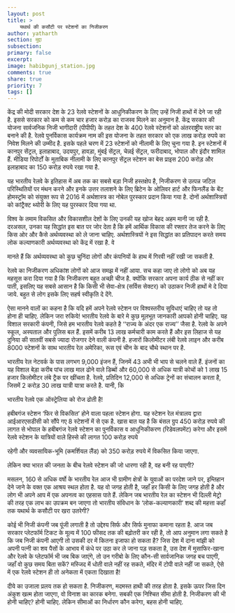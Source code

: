 ```yaml
---
layout: post
title: >
    यथार्थ की कसौटी पर स्टेशनों का निजीकरण
author: yatharth
section: मुद्दा
subsection:
primary: false
excerpt:
image: habibgunj_station.jpg
comments: true
share: true
priority: 7
tags: []
---
```


केंद्र की मोदी सरकार देश के 23 रेलवे स्टेशनों के आधुनिकीकरण के लिए उन्हें निजी हाथों में देने जा रही है. इससे सरकार को कम से कम चार हजार करोड़ का राजस्व मिलने का अनुमान है. केंद्र सरकार की योजना सार्वजनिक निजी भागीदारी (पीपीपी) के तहत देश के 400 रेलवे स्टेशनों को अंतरराष्ट्रीय स्तर का बनाने की है. रेलवे पुनर्विकास कार्यक्रम नाम की इस योजना के तहत सरकार को एक लाख करोड़ रुपये का निवेश मिलने की उम्मीद है. इसके पहले चरण में 23 स्टेशनों को नीलामी के लिए चुना गया है. इन स्टेशनों में कानपुर सेंट्रल, इलाहाबाद, उदयपुर, हावड़ा, मुंबई सेंट्रल, चेन्नई सेंट्रल, फरीदाबाद, भोपाल और इंदौर शामिल हैं. मीडिया रिपोर्टों के मुताबिक नीलामी के लिए कानपुर सेंट्रल स्टेशन का बेस प्राइस 200 करोड़ और इलाहाबाद का 150 करोड़ रुपये रखा गया है.

यह भारतीय रेलवे के इतिहास में अब तक का सबसे बड़ा निजी हस्तक्षेप है, निजीकरण से उत्पन्न जटिल परिस्थितियों पर मंथन करने और इनके उत्तर तलाशने के लिए ब्रिटेन के ओलिवर हार्ट और फिनलैंड के बेंट होमस्ट्रॉम को संयुक्त रूप से 2016 में अर्थशास्त्र का नोबेल पुरस्कार प्रदान किया गया है. दोनों अर्थशास्त्रियों को कांट्रैक्ट थ्योरी के लिए यह पुरस्कार दिया गया था.

विश्व के तमाम विकसित और विकासशील देशों के लिए उनकी यह खोज बेहद अहम मानी जा रही है. दरअसल, उनका यह सिद्धांत इस बात पर जोर देता है कि हमें आर्थिक विकास की रफ्तार तेज करने के लिए किस ओर और कैसे अर्थव्यवस्था को ले जाना चाहिए. अर्थशास्त्रियों ने इस सिद्धांत का प्रतिपादन करते समय लोक कल्याणकारी अर्थव्यवस्था को केंद्र में रखा है. वे

मानते हैं कि अर्थव्यवस्था को कुछ चुनिंदा लोगों और कंपनियों के हाथ में गिरवी नहीं रखी जा सकती है.

रेलवे का निजीकरण अधिकांश लोगों को आज समझ में नहीं आया. सच कहा जाए तो लोगो को अब यह महसूस करा दिया गया है कि निजीकरण बहुत अच्छी चीज है. क्योंकि सरकार अपना कार्य ठीक से नहीं कर पाती, इसलिए यह सबसे आसान है कि किसी भी सेवा-क्षेत्र (सर्विस सेक्टर) को उठाकर निजी हाथों मे दे दिया जाये. बहुत से लोग इसके लिए सहर्ष स्वीकृति दे देंगे.

ऐसा मानने वालों का कहना है कि यदि हमें अपने रेलवे स्टेशन पर विश्वस्तरीय सुविधाएं चाहिए तो यह तो होना ही चाहिए. लेकिन जरा रुकिये! भारतीय रेलवे के बारे मे कुछ मूलभूत जानकारी आपको होनी चाहिए. यह विशाल सरकारी कंपनी, जिसे हम भारतीय रेलवे कहते है ‘‘राज्य के अंदर एक राज्य’’ जैसा है. रेलवे के अपने स्कूल, अस्पताल और पुलिस बल हैं. इसमें करीब 13 लाख कर्मचारी काम करते हैं और इस लिहाज से यह दुनिया की सातवीं सबसे ज्यादा रोजगार देने वाली कंपनी है. हजारों किलोमीटर लंबी रेलवे लाइन और करीब 8000 स्टेशनों के साथ भारतीय रेल अमेरिका, रूस एवं चीन के बाद चौथे स्थान पर है.

भारतीय रेल नेटवर्क के पास लगभग 9,000 इंजन हैं, जिनमें 43 अभी भी भाप से चलने वाले हैं. इंजनों का यह विशाल बेड़ा करीब पांच लाख माल ढोने वाले डिब्बों और 60,000 से अधिक यात्री कोचों को 1 लाख 15 हजार किलोमीटर लंबे ट्रैक पर खींचता है. रेलवे, प्रतिदिन 12,000 से अधिक ट्रेनों का संचालन करता है, जिसमें 2 करोड़ 30 लाख यात्री यात्रा करते है. यानी, कि

भारतीय रेलवे एक ऑस्ट्रेलिया को रोज ढोती है!

हबीबगंज स्टेशन ‘फिर से विकसित’ होने वाला पहला स्टेशन होगा. यह स्टेशन रेल मंत्रालय द्वारा आईआरएसडीसी को सौंपे गए 8 स्टेशनों में से एक है. खास बात यह है कि बंसल ग्रुप 450 करोड़ रुपये की लागत से भोपाल के हबीबगंज रेलवे स्टेशन का पुनर्विकास व आधुनिकीकरण (रिडेवलपमेंट) करेगा और इसमें रेलवे स्टेशन के यात्रियों वाले हिस्से की लागत 100 करोड़ रुपये

रहेगी और व्यवसायिक-भूमि (कमर्शियल लैंड) को 350 करोड़ रुपये में विकसित किया जाएगा.

लेकिन क्या भारत की जनता के बीच रेलवे स्टेशन की जो धारणा रही है, वह बनी रह पाएगी?

मसलन, 160 से अधिक वर्षो के भारतीय रेल आज भी ग्रामीण क्षेत्रों के युवाओं का परदेश जाने पर, इम्तिहान देने जाने के वक्त एक आश्रय स्थल होता है. यह वो जगह होती है, जहाँ हर किसी के लिए जगह होती है और लोग भी अपने आप में एक अपनत्व का एहसास पाते हैं. लेकिन जब भारतीय रेल का स्टेशन भी दिल्ली मेट्रो की तरह एक लाभ का उपक्रम बन जाएगा तो भारतीय संविधान के ‘लोक-कल्याणकारी’ शब्द की महत्ता कहाँ तक यथार्थ के कसौटी पर खरा उतरेगी?

कोई भी निजी कंपनी जब पूंजी लगाती है तो उद्देश्य सिर्फ और सिर्फ मुनाफा कमाना रहता है. आज जब सरकार प्लेटफॉर्म टिकट के मूल्य में 100 फीसद तक की बढ़ोतरी कर रही है, तो आप अनुमान लगा सकते है कि जब निजी कंपनी आएगी तो उसकी दर में कितना इजाफा हो सकता है? जिस देश में दाना मांझी को अपनी पत्नी का शव पैसों के आभाव में कंधे पर उठा कर ले जाना पड़ सकता है, उस देश में मुसाफिर-खाना और रेलवे के प्लेटफॉर्म भी जब बिक जाएंगे, तो उन गरीबो के लिए कौन-सी सार्वजानिक जगह बच पाएगी, जहाँ वो कुछ समय बिता सकें? मस्जिद में धोती वाले नहीं रह सकते, मंदिर में टोपी वाले नहीं जा सकते, ऐसे में एक रेलवे स्टेशन ही तो अनेकता में एकता दिखाता है!

दीये का उजाला प्रलय तक हो सकता है. निजीकरण, मदमस्त हाथी की तरह होता है. इसके ऊपर जिस दिन अंकुश खत्म होता जाएगा, वो विनाश का कारक बनेगा. सबकी एक निश्चित सीमा होती है. निजीकरण की भी होनी चाहिए? होनी चाहिए. लेकिन सीमाओं का निर्धारण कौन करेगा, बहस होनी चाहिए.